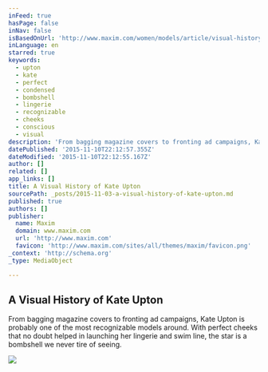 ```yaml
---
inFeed: true
hasPage: false
inNav: false
isBasedOnUrl: 'http://www.maxim.com/women/models/article/visual-history-kate-upton-2015-10'
inLanguage: en
starred: true
keywords:
  - upton
  - kate
  - perfect
  - condensed
  - bombshell
  - lingerie
  - recognizable
  - cheeks
  - conscious
  - visual
description: 'From bagging magazine covers to fronting ad campaigns, Kate Upton is probably one of the most recognizable models around. With perfect cheeks that no doubt helped in launching her lingerie and swim line, the star is a bombshell we never tire of seeing.'
datePublished: '2015-11-10T22:12:57.355Z'
dateModified: '2015-11-10T22:12:55.167Z'
author: []
related: []
app_links: []
title: A Visual History of Kate Upton
sourcePath: _posts/2015-11-03-a-visual-history-of-kate-upton.md
published: true
authors: []
publisher:
  name: Maxim
  domain: www.maxim.com
  url: 'http://www.maxim.com'
  favicon: 'http://www.maxim.com/sites/all/themes/maxim/favicon.png'
_context: 'http://schema.org'
_type: MediaObject

---
```

<article style=""><h1>A Visual History of Kate Upton</h1><p>From bagging magazine covers to fronting ad campaigns, Kate Upton is probably one of the most recognizable models around. With perfect cheeks that no doubt helped in launching her lingerie and swim line, the star is a bombshell we never tire of seeing.</p><img src="http://www.maxim.com/sites/default/files/styles/custom_crop/public/editor/2015/08/kateupton_2013_sl1.jpg?itok=IWAixNwN&amp;c=3765f7c8fe16baf5ed46bc7284a0abaf" /></article>